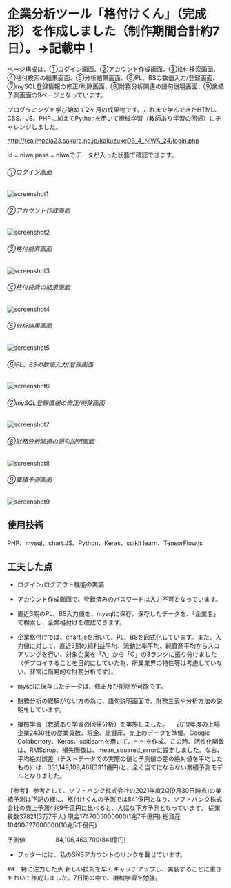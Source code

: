 # 企業分析ツール「格付けくん」（完成形）を作成しました（制作期間合計約7日）。→記載中！

ページ構成は、①ログイン画面、②アカウント作成画面、③格付検索画面、④格付検索の結果画面、⑤分析結果画面、⑥PL、BSの数値入力/登録画面、⑦mySQL登録情報の修正/削除画面、⑧財務分析関連の語句説明画面、⑨業績予測画面の9ページとなっています。

プログラミングを学び始めて2ヶ月の成果物です。これまで学んできたHTML、CSS、JS、PHPに加えてPythonを用いて機械学習（教師あり学習の回帰）にチャレンジしました。


http://tealimpala23.sakura.ne.jp/kakuzukeDB_4_NIWA_24/login.php

Id = niwa,pass = niwaでデータが入った状態で確認できます。

###### ①ログイン画面
![](pic1.png "screenshot1")


###### ②アカウント作成画面
![](pic2.png "screenshot2")


###### ③格付検索画面
![](pic3.png "screenshot3")


###### ④格付検索の結果画面
![](pic4.png "screenshot4")


###### ⑤分析結果画面
![](pic5.png "screenshot5")


###### ⑥PL、BSの数値入力/登録画面
![](pic6.png "screenshot6")


###### ⑦mySQL登録情報の修正/削除画面
![](pic7.png "screenshot7")


###### ⑧財務分析関連の語句説明画面
![](pic8.png "screenshot8")


###### ⑨業績予測画面
![](pic9.png "screenshot9")



## 使用技術
PHP、mysql、chart.JS、Python、Keras、scikit learn、TensorFlow.js


## 工夫した点
- ログイン/ログアウト機能の実装

- アカウント作成画面で、登録済みのパスワードは入力不可となっています。

- 直近3期のPL、BS入力値を、mysqlに保存、保存したデータを、「企業名」で検索し、企業格付けを確認できます。

- 企業格付けでは、chart.jsを用いて、PL、BSを図式化しています。また、入力値に対して、直近3期の純利益平均、流動比率平均、純資産平均からスコアリングを行い、対象企業を「A」から「C」の3ランクに振り分けました（デプロイすることを目的にしていた為、所属業界の特性等は考慮していない、非常に簡易的な財務分析です）。

- mysqlに保存したデータは、修正及び削除が可能です。

- 財務分析の経験がない方の為に、語句説明画面で、財務三表や分析方法の説明をしています。

- 機械学習（教師あり学習の回帰分析）を実施しました。
　2019年度の上場企業2430社の従業員数、現金、総資産、売上のデータを準備。Google Colabortory、Keras、scitlearnを用いて、〜〜を作成。この時、活性化関数は、RMSprop、損失関数は、mean_squared_errorに設定しました。なお、平均絶対誤差（テストデータでの実際の値と予測値の差の絶対値を平均したもの）は、331,149,108,461(3311億円)と、全く当てにならない業績予測モデルとなりました。

【参考】
参考として、ソフトバンク株式会社の2021年度2Q(9月30日時点)の業績予測は下記の様に、格付けくんの予測では841億円となり、ソフトバンク株式会社の売上予測4兆9千億円に比べると、大幅な下方予測となっています。
従業員数37821(3万7千人)
現金1747005000000(1兆7千億円)
総資産10490827000000(10兆5千億円)

予測値　　　　　84,106,463,700(841億円)

- フッターには、私のSNSアカウントのリンクを載せています。

##　特に注力した点
新しい技術を早くキャッチアップし、実装することに重きをおいて作成しました。7日間の中で、機械学習を勉強。
